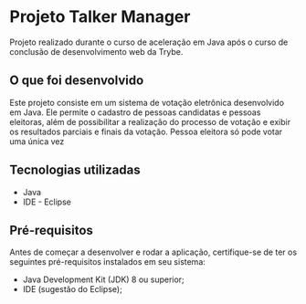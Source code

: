 # Projeto Talker Manager
Projeto realizado durante o curso de aceleração em Java após o curso de conclusão de desenvolvimento web da Trybe.

## O que foi desenvolvido
Este projeto consiste em um sistema de votação eletrônica desenvolvido em Java. Ele permite o cadastro de pessoas candidatas e pessoas eleitoras, além de possibilitar a realização do processo de votação e exibir os resultados parciais e finais da votação. Pessoa eleitora só pode votar uma única vez 

## Tecnologias utilizadas
* Java
* IDE - Eclipse

## Pré-requisitos
Antes de começar a desenvolver e rodar a aplicação, certifique-se de ter os seguintes pré-requisitos instalados em seu sistema:
* Java Development Kit (JDK) 8 ou superior;
* IDE (sugestão do Eclipse);